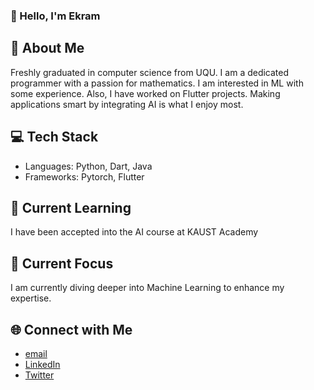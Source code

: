 
### 👋 Hello, I'm Ekram

## 🚀 About Me
Freshly graduated in computer science from UQU. I am a dedicated programmer with a passion for mathematics. I am interested in ML with some experience. Also, I have worked on Flutter projects. Making applications smart by integrating AI is what I enjoy most.

## 💻 Tech Stack
- Languages: Python, Dart, Java
- Frameworks: Pytorch, Flutter

## 🔭 Current Learning
I have been accepted into the AI course at KAUST Academy 

## 🌱 Current Focus
I am currently diving deeper into Machine Learning to enhance my expertise. 

## 🌐 Connect with Me
- [email](mailto:ekramferasj@gmail.com)
- [LinkedIn](https://www.linkedin.com/in/ekram-feras/)
- [Twitter](https://twitter.com/Ekram_j)

<!--
**Ekram-20/Ekram-20** is a ✨ _special_ ✨ repository because its `README.md` (this file) appears on your GitHub profile.

Here are some ideas to get you started:

- 🔭 I’m currently working on ...
- 🌱 I’m currently learning ...
- 👯 I’m looking to collaborate on ...
- 🤔 I’m looking for help with ...
- 💬 Ask me about ...
- 📫 How to reach me: ...
- 😄 Pronouns: ...
- ⚡ Fun fact: ...
-->
